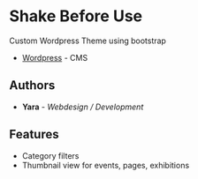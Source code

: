 # Shake Before Use

Custom Wordpress Theme using bootstrap


* [Wordpress](http://www.wordpress.org) - CMS

## Authors

* **Yara** - *Webdesign / Development*


## Features

* Category filters
* Thumbnail view for events, pages, exhibitions
